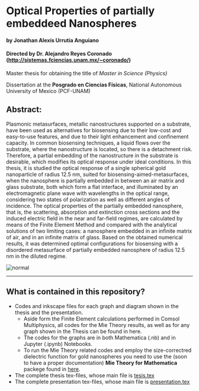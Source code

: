 # Optical Properties of partially embeddeed Nanospheres
#### by Jonathan Alexis Urrutia Anguiano
#### Directed by Dr. Alejandro Reyes Coronado (http://sistemas.fciencias.unam.mx/~coronado/)




Master thesis for obtaining the title of *Master in Science (Physics)*

Dissertation at the **Posgrado en Ciencias Físicas**, National Autonomous University of Mexico (PCF-UNAM)

## Abstract:

Plasmonic metasurfaces, metallic nanostructures supported on a substrate, have been used as alternatives for biosensing due to their low-cost and easy-to-use features, and due to their light enhancement and confinement capacity. In common biosensing techniques, a liquid flows over the substrate, where the nanostructure is located, so there is a  detachment risk. Therefore, a partial embedding of the nanostructure in the substrate is desirable, which modifies its optical response under ideal conditions. In this thesis, it is studied the optical response of a single spherical gold nanoparticle of radius 12.5 nm, suited for biosensing-aimed-metasurfaces, when the nanosphere is partially embedded in between an air matrix and glass substrate, both which form a flat interface, and illuminated by an electromagnetic plane wave with wavelengths in the optical range, considering two states of polarization as well as different angles of incidence. The optical properties of the partially embedded nanosphere, that is, the scattering, absorption and extinction cross sections and the induced electric field in the near and far-field regimes, are calculated by means of the Finite Element Method and compared with the analytical solutions of two limiting cases: a nanosphere embedded in an infinite matrix of air, and in an infinite matrix of glass. Based on the obtained numerical results, it was determined optimal configurations for  biosensing with a disordered metasurface of partially embedded nanosphere of radius 12.5 nm in the diluted regime.

![normal](normal.png?raw=true "a] Absorption and b] scattering efficiencies of a 12.5 nm AuNP partially embedded in a glass substrate (ns = 1.5) with an air matrix (nm = 1) as a function of the wavelength λ of the incident electromagnetic plane wave with a wave vector ki perpendicular to the glass-air interface. The partial embedding of the AuNP is determined by the ratio h/a with a the AuNP’s radius and h the distance between the interface and the center of the AuNP. The green shaded region shows the two Mie-limiting cases of a AuNP embedded either in air or in glass; the magenta (partially embedded AuNP) and cyan (Mie-limiting) markers correspond to the efficiencies evaluated at the wavelength of resonance for each case; the gray dashed line is a guide to the eye.")

---
## What is contained in this repository?

 - Codes and inkscape files for each graph and diagram shown in the thesis and the presentation.
   - Aside form the Finite Element calculations performed in Comsol Multiphysics, all codes for the Mie Theory results, as well as for any graph shown in the Thesis can be found in here.
   - The codes for the graphs are in both Mathematica (.nb) and in Jupyter (.ipynb) Notebooks.
   - To run the Mie Theory related codes and employ the size-correctred dielectric function for gold nanospheres you need to use the (soon to have a proper documentation) **Mie Theory for Mathematica** packege found in [here](https://github.com/jaurrutia/Mie-Theory-Mathematica).
 - The complete thesis tex-files, whose main file is [tesis.tex](https://github.com/jaurrutia/MSc_Thesis/blob/master/TeX%20Files/tesis.tex)
 - The complete presentation tex-files, whose main file is [presentation.tex](https://github.com/jaurrutia/MSc_Thesis/blob/master/TeX%20Files/presentation.tex)
